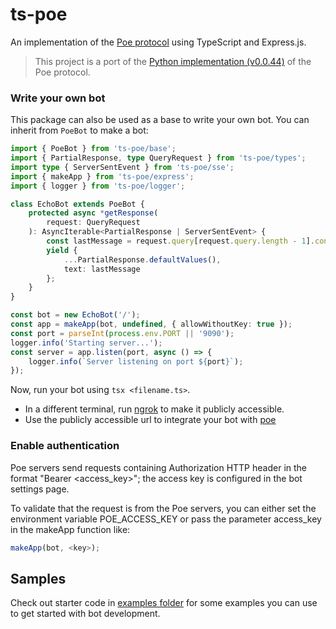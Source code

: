 # ts-poe

An implementation of the
[Poe protocol](https://creator.poe.com/docs/poe-protocol-specification) using TypeScript and Express.js.

> This project is a port of the [Python implementation (v0.0.44)](https://github.com/poe-platform/fastapi_poe/releases/tag/0.0.44) of the Poe protocol.

### Write your own bot

This package can also be used as a base to write your own bot. You can inherit from
`PoeBot` to make a bot:

```typescript
import { PoeBot } from 'ts-poe/base';
import { PartialResponse, type QueryRequest } from 'ts-poe/types';
import type { ServerSentEvent } from 'ts-poe/sse';
import { makeApp } from 'ts-poe/express';
import { logger } from 'ts-poe/logger';

class EchoBot extends PoeBot {
	protected async *getResponse(
		request: QueryRequest
	): AsyncIterable<PartialResponse | ServerSentEvent> {
		const lastMessage = request.query[request.query.length - 1].content;
		yield {
			...PartialResponse.defaultValues(),
			text: lastMessage
		};
	}
}

const bot = new EchoBot('/');
const app = makeApp(bot, undefined, { allowWithoutKey: true });
const port = parseInt(process.env.PORT || '9090');
logger.info('Starting server...');
const server = app.listen(port, async () => {
	logger.info(`Server listening on port ${port}`);
});
```

Now, run your bot using `tsx <filename.ts>`.

- In a different terminal, run [ngrok](https://ngrok.com/) to make it publicly
  accessible.
- Use the publicly accessible url to integrate your bot with
  [poe](https://poe.com/create_bot?server=1)

### Enable authentication

Poe servers send requests containing Authorization HTTP header in the format "Bearer
<access_key>"; the access key is configured in the bot settings page.

To validate that the request is from the Poe servers, you can either set the environment
variable POE_ACCESS_KEY or pass the parameter access_key in the makeApp function like:

```typescript
makeApp(bot, <key>);
```

## Samples

Check out starter code in [examples folder](https://github.com/pawaca/ts-poe/examples) for some examples
you can use to get started with bot development.
